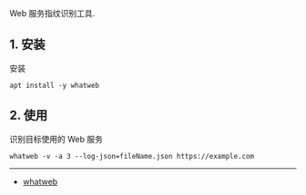 Web 服务指纹识别工具.

## 1. 安装

安装

```
apt install -y whatweb
```

## 2. 使用

识别目标使用的 Web 服务

```
whatweb -v -a 3 --log-json=fileName.json https://example.com
```

---

- [whatweb](https://www.kali.org/tools/whatweb/)

